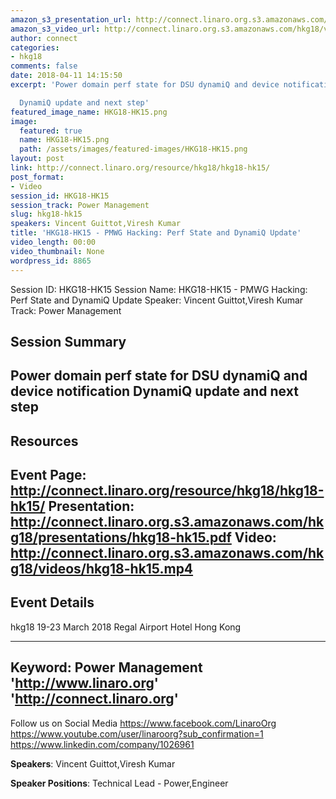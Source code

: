 ```yaml
---
amazon_s3_presentation_url: http://connect.linaro.org.s3.amazonaws.com/hkg18/presentations/hkg18-hk15.pdf
amazon_s3_video_url: http://connect.linaro.org.s3.amazonaws.com/hkg18/videos/hkg18-hk15.mp4
author: connect
categories:
- hkg18
comments: false
date: 2018-04-11 14:15:50
excerpt: 'Power domain perf state for DSU dynamiQ and device notification

  DynamiQ update and next step'
featured_image_name: HKG18-HK15.png
image:
  featured: true
  name: HKG18-HK15.png
  path: /assets/images/featured-images/HKG18-HK15.png
layout: post
link: http://connect.linaro.org/resource/hkg18/hkg18-hk15/
post_format:
- Video
session_id: HKG18-HK15
session_track: Power Management
slug: hkg18-hk15
speakers: Vincent Guittot,Viresh Kumar
title: 'HKG18-HK15 - PMWG Hacking: Perf State and DynamiQ Update'
video_length: 00:00
video_thumbnail: None
wordpress_id: 8865
---
```


Session ID: HKG18-HK15
Session Name: HKG18-HK15 - PMWG Hacking: Perf State and DynamiQ Update
Speaker: Vincent Guittot,Viresh Kumar
Track: Power Management


## Session Summary
Power domain perf state for DSU dynamiQ and device notification
DynamiQ update and next step
---------------------------------------------------
## Resources
Event Page: http://connect.linaro.org/resource/hkg18/hkg18-hk15/
Presentation: http://connect.linaro.org.s3.amazonaws.com/hkg18/presentations/hkg18-hk15.pdf
Video: http://connect.linaro.org.s3.amazonaws.com/hkg18/videos/hkg18-hk15.mp4
 ---------------------------------------------------
## Event Details
hkg18
19-23 March 2018 
Regal Airport Hotel Hong Kong

---------------------------------------------------
Keyword: Power Management
'http://www.linaro.org'
'http://connect.linaro.org'
---------------------------------------------------
Follow us on Social Media
https://www.facebook.com/LinaroOrg
https://www.youtube.com/user/linaroorg?sub_confirmation=1
https://www.linkedin.com/company/1026961

**Speakers**: Vincent Guittot,Viresh Kumar

**Speaker Positions**: Technical Lead - Power,Engineer